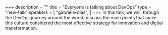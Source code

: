 +++
description = ""
title = "Everyone is talking about DevOps"
type = "new-talk"
speakers = [
        "gabriela-dias",
]
+++
In this talk, we will, through the DevOps journey around the world, discuss the main points that make this culture considered the most effective strategy for innovation and digital transformation.